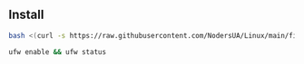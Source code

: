## Install
```bash
bash <(curl -s https://raw.githubusercontent.com/NodersUA/Linux/main/firewall/firewall.sh)
```

```bash
ufw enable && ufw status
```

